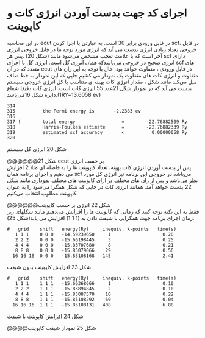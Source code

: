 # اجرای کد جهت بدست آوردن انرژی کات و کاپوینت

در این محاسبه ecut  در فایل ورودی برابر 30 است. به عبارتی با اجرا کردن scf، در فایل خروجی تعداد زیادی انرژی بدست می آید که انرژی مورد توجه ما در فایل خروجی انرژی آخر است که با علامت تعجب مشخص می‌شود  مانند \(شکل 20\) .پس هر  scf دارای انرژی صحیح در خروجی می‌باشدکه همان انرژی کل است. انرژی کل با اجرای scf های متعدد که در آن ecut  در فایل ورودی ، متفاوت خواهد بود. حال با توجه به این ران های متفاوت و انرژی کات های متفاوت یک نمودار می کشیم جایی که این نمودار به خط صاف  میل می‌کند مانند شکل ،  مقدار انرژی کات بهینه ی متناسب با کل انرژی خروجی سیستم بدست می آید که در نمودار شکل 21عدد 55 انرژی کات است. انرژی کات دقیقا شعاع دایره  شکل 16می‌باشد.\(1RY=13.6058 ev\)

```
314
315          the Fermi energy is       -2.2383 ev
316
317 !        total energy                 =        -22.76882509 Ry
318          Harris-Foulkes estimste      =        -22.76882339 Ry
319          estimated scf accuracy       <          0.00000058 Ry
320
```

شکل 20 انرژی کل سیستم

@@@@@@شکل 21 ecut  بر حسب انرژی  
پس از بدست آوردن انرژی کات بهینه، تعداد کاپوینت ها را به فاصله ای مثلا 2 افزایش می دهیم و اجرای برنامه همان scf  می‌باشد در خروجی این برنامه نیز انرژی کل مورد نظر می‌باشد و پس از ران های مختلف در ازای کاپوینت های مختلف نموداری مانند شکل 22 بدست خواهد آمد. همانند انرژی کات در جایی که شکل همگرا می‌شود را به عنوان کاپوینت مطلوب انتخاب می‌کنیم.

@@@@@@شکل 22 انرژی بر حسب کاپوینت  
 فقط به این نکته توجه کنید که زمانی که کاپوینت ها را افزایش می‌دهیم مانند  شکلهای زیر زمان اجرای برنامه  جهت همگرایی با شیفت دادن به \(1 1 1\) افزایش می یابد\(شکل 25\).

```
#   grid    shift   energy(Ry)     inequiv. k-points   time(s)
   1 1 1    0 0 0   -14.59239650     1                   0.20
   2 2 2    0 0 0   -15.66198445     3                   0.25
   4 4 4    0 0 0   -15.83707680     8                   0.21
   8 8 8    0 0 0   -15.85079066    29                   0.56
  16 16 16  0 0 0   -15.85108168   145                   2.41
```

شکل 23 افزایش کاپوینت بدون شیفت

```
#   grid    shift   energy(Ry)     inequiv. k-points   time(s)
   1 1 1    1 1 1   -15.66368666     1                   0.10
   2 2 2    1 1 1   -15.83894845     2                   0.10
   4 4 4    1 1 1   -15.85087570    10                   0.22
   8 8 8    1 1 1   -15.85108292    60                   0.04
  16 16 16  1 1 1   -15.85108131   408                   6.88
```

شکل 24 افزایش کاپوینت با شیفت

@@@@شکل 25 نمودار شیفت  کاپوینت

